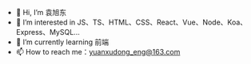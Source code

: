 - 👋 Hi, I’m 袁旭东
- 👀 I’m interested in JS、TS、HTML、CSS、React、Vue、Node、Koa、Express、MySQL...
- 🌱 I’m currently learning 前端
- 📫 How to reach me：yuanxudong_eng@163.com

<!---
yxdYXD11123123/yxdYXD11123123 is a ✨ special ✨ repository because its `README.md` (this file) appears on your GitHub profile.
You can click the Preview link to take a look at your changes.
--->

